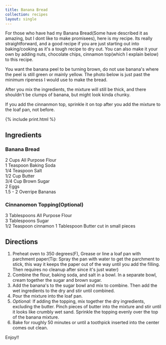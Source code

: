 ```yaml
---
title: Banana Bread
collection: recipes
layout: single
---
```


For those who have had my Banana Bread(Some have described it as amazing, but I dont like to make promisees), here is my recipe.  Its really straightforward, and a good recipe if you are just starting out into baking/cooking as it's a tough recipe to dry out.  You can also make it your own by adding nuts, chocolate chips, cinnamon top(which I explain below) to this recipe.  

You want the banana peel to be turning brown, do not use banana's where the peel is still green or mainly yellow.  The photo below is just past the minimum ripeness I would use to make the bread.

After you mix the ingredients, the mixture will still be thick, and there shouldn't be clumps of banana, but might look kinda chunky.

If you add the cinnanmon top, sprinkle it on top after you add the mixture to the loaf pan, not before.  

{% include print.html %}

## Ingredients  
### Banana Bread  
2 Cups All Purpose Flour  
1 Teaspoon Baking Soda  
1/4 Teaspoon Salt  
1/2 Cup Butter  
3/4 Cup Brown Sugar  
2 Eggs  
1.5 - 2 Overripe Bananas  

### Cinnanomon Topping(Optional)  
3 Tablespoons All Purpose Flour  
3 Tablespoons Sugar  
1/2 Teaspoon cinnamon
1 Tablespoon Butter cut in small pieces

## Directions  
1. Preheat oven to 350 degrees(F), Grease or line a loaf pan with parchment paper(Tip: Spray the pan with water to get the parchment to stick, this way it keeps the paper out of the way until you add the filling.  Then requires no cleanup after since it's just water)  
2. Combine the flour, baking soda, and salt in a bowl.  In a separate bowl, cream together the sugar and brown sugar.  
3. Add the banana's to the sugar bowl and mix to combine.  Then add the wet ingredients to the dry and stir until combined.  
4. Pour the mixture into the loaf pan.  
5. *Optional:* If adding the topping, mix together the dry ingredients, excluding the butter.  Pinch pieces of butter into the mixture and stir until it looks like crumbly wet sand.  Sprinkle the topping evenly over the top of the banana mixture.
6. Bake for roughly 50 minutes or until a toothpick inserted into the center comes out clean.  

Enjoy!!  